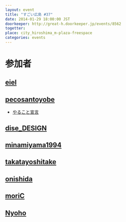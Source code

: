```yaml
---
layout: event
title: "すごい広島 #37"
date: 2014-01-29 18:00:00 JST
doorkeeper: http://great-h.doorkeeper.jp/events/8562
togetter: 
place: city_hiroshima_m-plaza-freespace
categories: events
---
```


# 参加者


## [eiel](http://eiel.info/)


## [pecosantoyobe](http://twitter.com/pecosantoyobe)

* [やること宣言](https://github.com/great-h/great-h.github.io/issues/618)


## [dise_DESIGN](http://twitter.com/dise_DESIGN)


## [minamiyama1994](https://github.com/minamiyama1994)


## [takatayoshitake](http://twitter.com/takatayoshitake)


## [onishida](http://twitter.com/onishida)


## [moriC](https://github.com/moriC)


## [Nyoho](http://nyoho.jp/)
